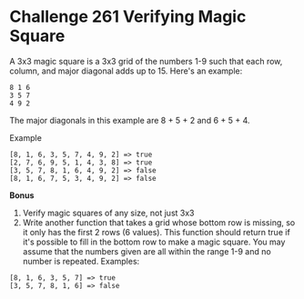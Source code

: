 # Challenge 261 Verifying Magic Square

A 3x3 magic square is a 3x3 grid of the numbers 1-9 such that each row, column, and major diagonal adds up to 15. Here's an example:
```
8 1 6
3 5 7
4 9 2
```
The major diagonals in this example are 8 + 5 + 2 and 6 + 5 + 4.

Example
```
[8, 1, 6, 3, 5, 7, 4, 9, 2] => true
[2, 7, 6, 9, 5, 1, 4, 3, 8] => true
[3, 5, 7, 8, 1, 6, 4, 9, 2] => false
[8, 1, 6, 7, 5, 3, 4, 9, 2] => false
```

**Bonus**
1. Verify magic squares of any size, not just 3x3
2. Write another function that takes a grid whose bottom row is missing, so it only has the first 2 rows (6 values). This function should return true if it's possible to fill in the bottom row to make a magic square. You may assume that the numbers given are all within the range 1-9 and no number is repeated. Examples:
```
[8, 1, 6, 3, 5, 7] => true
[3, 5, 7, 8, 1, 6] => false
```
